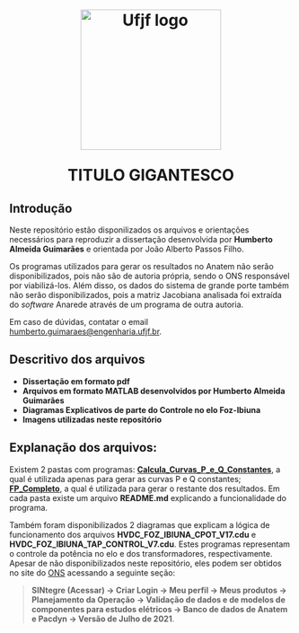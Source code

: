 

<h1 align="center">
  <img src="https://github.com/humbertoAGjf/Dissertacao-Humberto-Ufjf/blob/main/Imagens/Logo_da_UFJF.png" alt="Ufjf logo" width="250"/>
<p>   </p>
<p> TITULO GIGANTESCO </p>
</h1>

## Introdução
Neste repositório estão disponilizados os arquivos e orientações necessários para reproduzir a dissertação desenvolvida por <strong>Humberto Almeida Guimarães</strong> e orientada por João Alberto Passos Filho. 

Os programas utilizados para gerar os resultados no Anatem não serão disponibilizados, pois não são de autoria própria, sendo o ONS responsável por viabilizá-los. Além disso, os dados do sistema de grande porte também não serão disponibilizados, pois a matriz Jacobiana analisada foi extraída do <i>software</i> Anarede através de um programa de outra autoria.

Em caso de dúvidas, contatar o email humberto.guimaraes@engenharia.ufjf.br.

## Descritivo dos arquivos

- **Dissertação em formato pdf**
- **Arquivos em formato MATLAB desenvolvidos por Humberto Almeida Guimarães**
- **Diagramas Explicativos de parte do Controle no elo Foz-Ibiuna**
- **Imagens utilizadas neste repositório**

## Explanação dos arquivos:

Existem 2 pastas com programas: <a href="https://github.com/humbertoAGjf/Dissertacao-Humberto-Ufjf/tree/main/Calcula_Curvas_P_e_Q_Constantes"><strong>Calcula_Curvas_P_e_Q_Constantes</strong></a>, a qual é utilizada apenas para gerar as curvas P e Q constantes; <a href="https://github.com/humbertoAGjf/Dissertacao-Humberto-Ufjf/tree/main/FP_Completo"><strong>FP_Completo</strong></a>, a qual é utilizada para gerar o restante dos resultados. Em cada pasta existe um arquivo <strong>README.md</strong> explicando a funcionalidade do programa.

Também foram disponibilizados 2 diagramas que explicam a lógica de funcionamento dos arquivos <strong>HVDC_FOZ_IBIUNA_CPOT_V17.cdu</strong> e <strong>HVDC_FOZ_IBIUNA_TAP_CONTROL_V7.cdu</strong>. Estes programas representam o controle da potência no elo e dos transformadores, respectivamente. Apesar de não disponibilizados neste repositório, eles podem ser obtidos no site do <a href="http://www.ons.org.br/">ONS</a> acessando a seguinte seção: 
> <strong>SINtegre (Acessar) → Criar Login → Meu perfil → Meus produtos → Planejamento da Operação → Validação de dados e de modelos de componentes para estudos elétricos → Banco de dados de Anatem e Pacdyn → Versão de Julho de 2021</strong>.




